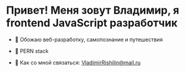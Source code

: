 # Привет! Меня зовут Владимир, я frontend JavaScript разработчик

- 👯 Обожаю веб-разработку, самопознание и путешествия

- 🤔 PERN stack

- 💬 Как со мной связаться: VladimirRishilin@mail.ru

<!--
**VladimirRishilin/VladimirRishilin** is a ✨ _special_ ✨ repository because its `README.md` (this file) appears on your GitHub profile.

Here are some ideas to get you started:

- 🔭 I’m currently working on ...
- 🌱 I’m currently learning ...
- 👯 I’m looking to collaborate on ...
- 💬 Ask me about ...
- 📫 How to reach me: ...
- 😄 Pronouns: ...
- ⚡ Fun fact: ...
-->
